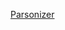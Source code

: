 [Parsonizer](https://janke-learning.github.io/parsonizer/?snippet=if%20%28false%29%20%7B%0A%20%20console.log%28%22never%22%29%3B%0A%7D)
